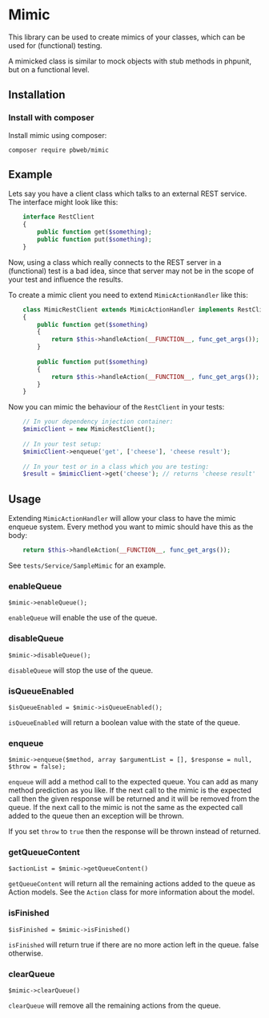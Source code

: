 # Mimic

This library can be used to create mimics of your classes, which can be used for (functional) testing.

A mimicked class is similar to mock objects with stub methods in phpunit, but on a functional level.

## Installation

### Install with composer

Install mimic using composer:

    composer require pbweb/mimic

## Example

Lets say you have a client class which talks to an external REST service. The interface might look like this:

```php
    interface RestClient
    {
        public function get($something);
        public function put($something);
    }
```

Now, using a class which really connects to the REST server in a (functional) test is a bad idea, since that server may not be in the scope of your test and influence the results.

To create a mimic client you need to extend `MimicActionHandler` like this:

```php
    class MimicRestClient extends MimicActionHandler implements RestClient
    {
        public function get($something)
        {
            return $this->handleAction(__FUNCTION__, func_get_args());
        }
        
        public function put($something)
        {
            return $this->handleAction(__FUNCTION__, func_get_args());
        }
    }
```

Now you can mimic the behaviour of the `RestClient` in your tests:

```php
    // In your dependency injection container:
    $mimicClient = new MimicRestClient();
    
    // In your test setup:
    $mimicClient->enqueue('get', ['cheese'], 'cheese result');
    
    // In your test or in a class which you are testing:
    $result = $mimicClient->get('cheese'); // returns 'cheese result'
```

## Usage

Extending `MimicActionHandler` will allow your class to have the mimic enqueue system.
Every method you want to mimic should have this as the body:

```php
    return $this->handleAction(__FUNCTION__, func_get_args());
```

See `tests/Service/SampleMimic` for an example.

### enableQueue

    $mimic->enableQueue();

`enableQueue` will enable the use of the queue.

### disableQueue

    $mimic->disableQueue();

`disableQueue` will stop the use of the queue.

### isQueueEnabled

    $isQueueEnabled = $mimic->isQueueEnabled();

`isQueueEnabled` will return a boolean value with the state of the queue.

### enqueue

    $mimic->enqueue($method, array $argumentList = [], $response = null, $throw = false);
    
`enqueue` will add a method call to the expected queue.
You can add as many method prediction as you like.
If the next call to the mimic is the expected call then the given response will be returned and it will be removed from the queue.
If the next call to the mimic is not the same as the expected call added to the queue then an exception will be thrown.

If you set `throw` to `true` then the response will be thrown instead of returned.

### getQueueContent

    $actionList = $mimic->getQueueContent()
    
`getQueueContent` will return all the remaining actions added to the queue as Action models.
See the `Action` class for more information about the model.

### isFinished

    $isFinished = $mimic->isFinished()
    
`isFinished` will return true if there are no more action left in the queue. false otherwise.

### clearQueue
    
    $mimic->clearQueue()
    
`clearQueue` will remove all the remaining actions from the queue.

